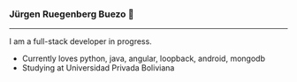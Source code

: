 ### Jürgen Ruegenberg Buezo 👋
-----------------------------
I am a full-stack developer in progress.
  * Currently loves python, java, angular, loopback, android, mongodb
  * Studying at Universidad Privada Boliviana
<!--
**jurgenru/jurgenru** is a ✨ _special_ ✨ repository because its `README.md` (this file) appears on your GitHub profile.

Here are some ideas to get you started:

- 🔭 I’m currently working on ...
- 🌱 I’m currently learning ...
- 👯 I’m looking to collaborate on ...
- 🤔 I’m looking for help with ...
- 💬 Ask me about ...
- 📫 How to reach me: ...
- 😄 Pronouns: ...
- ⚡ Fun fact: ...
FALTA AÑADIR LOS LOGOS
-->
